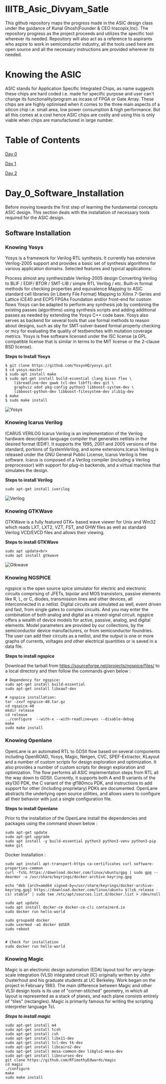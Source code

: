 # IIITB_Asic_Divyam_Satle
This github repository maps the progress made in the ASIC design class under the guidance of Kunal Ghosh(Founder & CEO Inscopix,Inc). The repository progress as the project proceeds and utilizes the specific tool wherever its needed. Repository will also act as a reference to aspirants who aspire to work in semiconductor industry, all the tools used here are open source and all the necessary instructions are provided wherever its needed.
# Knowing the ASIC
ASIC stands for Application Specific Integrated Chips, as name suggests these chips are hard coded i.e. made for specific purpose and user can't change its functionality/program as incase of FPGA or Gate Array. These chips are are highly optimised when it comes to the three main aspects of a silicon chip i.e. small area, low power consumption & high performance. But all this comes at a cost hence ASIC chips are costly and using this is only viable when chips are manufactured in large number.
# Table of Contents
[Day 0](#day-0)

[Day 1](#day-1)

[Day 2](#day-2)

# Day_0_Software_Installation
Before moving towards the first step of learning the fundamental concepts ASIC design. This section deals with the installation of necessary tools required for the ASIC design.
## Software Installation
### Knowing Yosys
Yosys is a framework for Verilog RTL synthesis. It currently has extensive Verilog-2005 support and provides a basic set of synthesis algorithms for various application domains. Selected features and typical applications:

Process almost any synthesizable Verilog-2005 design
Converting Verilog to BLIF / EDIF/ BTOR / SMT-LIB / simple RTL Verilog / etc.
Built-in formal methods for checking properties and equivalence
Mapping to ASIC standard cell libraries (in Liberty File Format)
Mapping to Xilinx 7-Series and Lattice iCE40 and ECP5 FPGAs
Foundation and/or front-end for custom flows
Yosys can be adapted to perform any synthesis job by combining the existing passes (algorithms) using synthesis scripts and adding additional passes as needed by extending the Yosys C++ code base. Yosys also serves as backend for several tools that use formal methods to reason about designs, such as sby for SMT-solver-based formal property checking or mcy for evaluating the quality of testbenches with mutation coverage metrics. Yosys is free software licensed under the ISC license (a GPL compatible license that is similar in terms to the MIT license or the 2-clause BSD license).

**Steps to Install Yosys**
```
$ git clone https://github.com/YosysHQ/yosys.git
$ cd yosys-master 
$ sudo apt install make 
$ sudo apt-get install build-essential clang bison flex \
    libreadline-dev gawk tcl-dev libffi-dev git \
    graphviz xdot pkg-config python3 libboost-system-dev \
    libboost-python-dev libboost-filesystem-dev zlib1g-dev
$ make 
$ sudo make install
```
![Yosys](https://github.com/DSatle/IIITB_Asic/assets/140998466/5aa618d6-63f5-433d-abd4-949d61e06621)
### Knowing Icarus Verilog  
ICARUS VERILOG
Icarus Verilog is an implementation of the Verilog hardware description language compiler that generates netlists in the desired format (EDIF). It supports the 1995, 2001 and 2005 versions of the standard, portions of SystemVerilog, and some extensions.Icarus Verilog is released under the GNU General Public License, Icarus Verilog is free software. Icarus is composed of a Verilog compiler (including a Verilog preprocessor) with support for plug-in backends, and a virtual machine that simulates the design.

**Steps to install Verilog**<br>
```
sudo apt-get install iverilog
```
![Verilog](https://github.com/DSatle/IIITB_Asic/assets/140998466/f89e230b-0cd2-4994-9d6c-18daabe59356)
### Knowing GTKWave
GTKWave is a fully featured GTK+ based wave viewer for Unix and Win32 which reads LXT, LXT2, VZT, FST, and GHW files as well as standard Verilog VCD/EVCD files and allows their viewing.

**Steps to install GTKWave**<br>
```
sudo apt update<br>
sudo apt install gtkwave
```
![Gtkwave](https://github.com/DSatle/IIITB_Asic/assets/140998466/4d457906-7133-4a3a-ab59-436683b3a1e7)

### Knowing NGSPICE
ngspice is the open source spice simulator for electric and electronic circuits comprising of JFETs, bipolar and MOS transistors, passive elements like R, L, or C, diodes, transmission lines and other devices, all interconnected in a netlist. Digital circuits are simulated as well, event driven and fast, from single gates to complex circuits. And you may enter the combination of both analog and digital as a mixed-signal circuit. ngspice offers a wealth of device models for active, passive, analog, and digital elements. Model parameters are provided by our collections, by the semiconductor device manufacturers, or from semiconductor foundries. The user can add their circuits as a netlist, and the output is one or more graphs of currents, voltages and other electrical quantities or is saved in a data file.

**Steps to install ngspice**

Download the tarball from https://sourceforge.net/projects/ngspice/files/ to a local directory and then follow the commands given below :
```
# Dependency for ngspice:
sudo apt-get install build-essential
sudo apt-get install libxaw7-dev

# ngspice installation:
tar -zxvf ngspice-40.tar.gz
cd ngspice-40
mkdir release
cd release
../configure  --with-x --with-readline=yes --disable-debug
make
sudo make install
```
### Knowing Openlane
OpenLane is an automated RTL to GDSII flow based on several components including OpenROAD, Yosys, Magic, Netgen, CVC, SPEF-Extractor, KLayout and a number of custom scripts for design exploration and optimization. It also provides a number of custom scripts for design exploration and optimization. The flow performs all ASIC implementation steps from RTL all the way down to GDSII. Currently, it supports both A and B variants of the sky130 PDK, the C variant of the gf180mcu PDK, and instructions to add support for other (including proprietary) PDKs are documented. OpenLane abstracts the underlying open source utilities, and allows users to configure all their behavior with just a single configuration file.

**Steps to install Openlane**

Prior to the installation of the OpenLane install the dependencies and packages using the command shown below :
```
sudo apt-get update
sudo apt-get upgrade
sudo apt install -y build-essential python3 python3-venv python3-pip make git
```
Docker Installation :
```
sudo apt install apt-transport-https ca-certificates curl software-properties-common
curl -fsSL https://download.docker.com/linux/ubuntu/gpg | sudo gpg --dearmor -o /usr/share/keyrings/docker-archive-keyring.gpg

echo "deb [arch=amd64 signed-by=/usr/share/keyrings/docker-archive-keyring.gpg] https://download.docker.com/linux/ubuntu $(lsb_release -cs) stable" | sudo tee /etc/apt/sources.list.d/docker.list > /dev/null

sudo apt update
sudo apt install docker-ce docker-ce-cli containerd.io
sudo docker run hello-world

sudo groupadd docker
sudo usermod -aG docker $USER
sudo reboot 


# Check for installation
sudo docker run hello-world
```
### Knowing Magic
Magic is an electronic design automation (EDA) layout tool for very-large-scale integration (VLSI) integrated circuit (IC) originally written by John Ousterhout and his graduate students at UC Berkeley. Work began on the project in February 1983. The main difference between Magic and other VLSI design tools is its use of "corner-stitched" geometry, in which all layout is represented as a stack of planes, and each plane consists entirely of "tiles" (rectangles). Magic is primarily famous for writing the scripting interpreter language Tcl.

***Steps to install magic***
```
sudo apt-get install m4
sudo apt-get install tcsh
sudo apt-get install csh
sudo apt-get install libx11-dev
sudo apt-get install tcl-dev tk-dev
sudo apt-get install libcairo2-dev
sudo apt-get install mesa-common-dev libglu1-mesa-dev
sudo apt-get install libncurses-dev
git clone https://github.com/RTimothyEdwards/magic
cd magic
./configure
make
sudo make install
```







